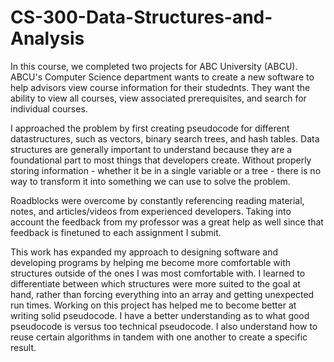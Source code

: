 # CS-300-Data-Structures-and-Analysis

In this course, we completed two projects for ABC University (ABCU). ABCU's Computer Science department wants to create a new software to help advisors view course information for their studednts. They want the ability to view all courses, view associated prerequisites, and search for individual courses.

I approached the problem by first creating pseudocode for different datastructures, such as vectors, binary search trees, and hash tables. Data structures are generally important to understand because they are a foundational part to most things that developers create. Without properly storing information - whether it be in a single variable or a tree - there is no way to transform it into something we can use to solve the problem.

Roadblocks were overcome by constantly referencing reading material, notes, and articles/videos from experienced developers. Taking into account the feedback from my professor was a great help as well since that feedback is finetuned to each assignment I submit.

This work has expanded my approach to designing software and developing programs by helping me become more comfortable with structures outside of the ones I was most comfortable with. I learned to differentiate between which structures were more suited to the goal at hand, rather than forcing everything into an array and getting unexpected run times.
Working on this project has helped me to become better at writing solid pseudocode. I have a better understanding as to what good pseudocode is versus too technical pseudocode. I also understand how to reuse certain algorithms in tandem with one another to create a specific result.
